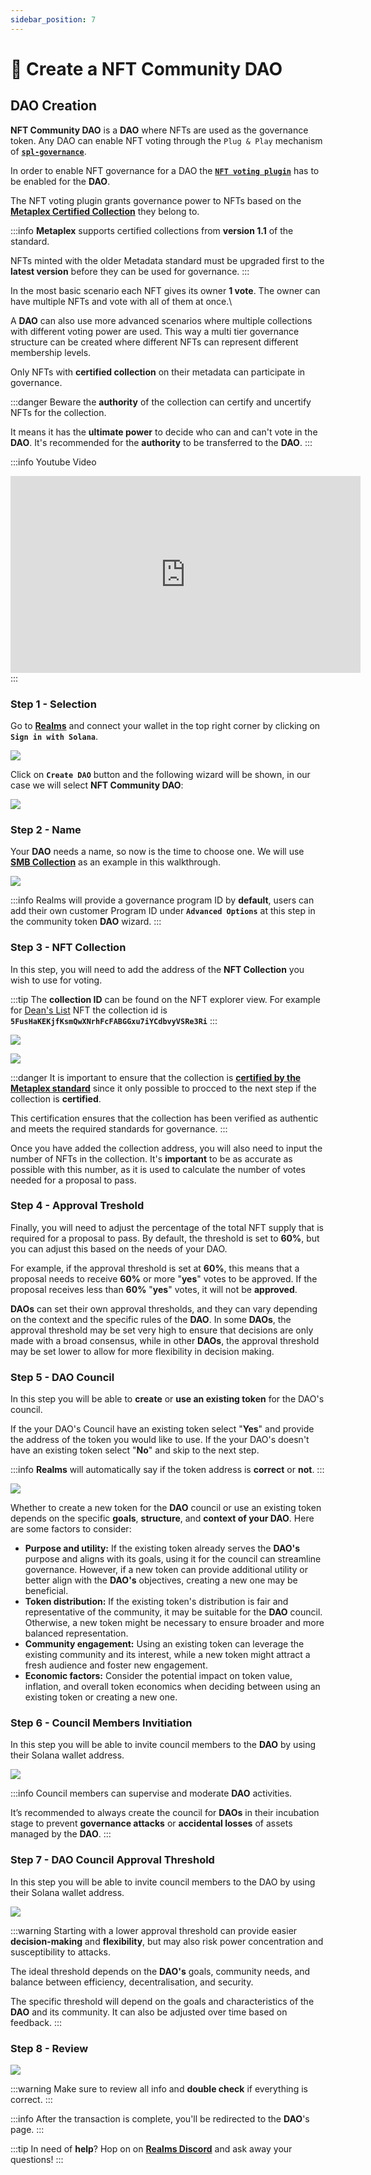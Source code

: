 ```yaml
---
sidebar_position: 7
---
```


# 🔲 Create a NFT Community DAO

## DAO Creation

**NFT Community DAO** is a **DAO** where NFTs are used as the governance token. Any DAO can enable NFT voting through the `Plug & Play` mechanism of [**`spl-governance`**](https://github.com/solana-labs/solana-program-library/blob/master/governance/README.md).

In order to enable NFT governance for a DAO the [**`NFT voting plugin`**](https://github.com/solana-labs/governance-program-library) has to be enabled for the **DAO**.

The NFT voting plugin grants governance power to NFTs based on the [**Metaplex Certified Collection**](https://www.metaplex.com/posts/certified-collections) they belong to.&#x20;

:::info
**Metaplex** supports certified collections from **version 1.1** of the standard.

NFTs minted with the older Metadata standard must be upgraded first to the **latest version** before they can be used for governance.
:::

In the most basic scenario each NFT gives its owner **1 vote**. The owner can have multiple NFTs and vote with all of them at once.\

A **DAO** can also use more advanced scenarios where multiple collections with different voting power are used. This way a multi tier governance structure can be created where different NFTs can represent different membership levels.

Only NFTs with **certified collection** on their metadata can participate in governance.

:::danger
Beware the **authority** of the collection can certify and uncertify NFTs for the collection.

It means it has the **ultimate power** to decide who can and can't vote in the **DAO**. It's recommended for the **authority** to be transferred to the **DAO**.
:::

:::info Youtube Video
<iframe width="560" height="315" src="https://www.youtube.com/embed/sLQMMWsrXWM?si=bBiH3EhQXZ8J74ap" title="YouTube video player" frameborder="0" allow="accelerometer; autoplay; clipboard-write; encrypted-media; gyroscope; picture-in-picture; web-share" allowfullscreen></iframe>
:::

### Step 1 - Selection

Go to [**Realms**](https://app.realms.today/realms) and connect your wallet in the top right corner by clicking on **`Sign in with Solana`**.

![](https://paragraph.xyz/_next/image?url=https%3A%2F%2Fstorage.googleapis.com%2Fpapyrus_images%2Fec38b3e9dcca7e83e29bdb3a12570155.png&#x26;w=1080&#x26;q=75)

Click on **`Create DAO`** button and the following wizard will be shown, in our case we will select **NFT Community DAO**:

![](https://paragraph.xyz/_next/image?url=https%3A%2F%2Fstorage.googleapis.com%2Fpapyrus_images%2F39107618c738116b8b2d0713a6637cb7.png&#x26;w=1080&#x26;q=75)

### Step 2 - Name

Your **DAO** needs a name, so now is the time to choose one. We will use [**SMB Collection**](https://opensea.io/collection/solana-monkey-business) as an example in this walkthrough.

![](https://paragraph.xyz/_next/image?url=https%3A%2F%2Fstorage.googleapis.com%2Fpapyrus_images%2F872f88c484d981be8084897b2a99df2e.png&#x26;w=1080&#x26;q=75)

:::info
Realms will provide a governance program ID by **default**, users can add their own customer Program ID under **`Advanced Options`** at this step in the community token **DAO** wizard.
:::

### Step 3 - NFT Collection

In this step, you will need to add the address of the **NFT Collection** you wish to use for voting.

:::tip
The **collection ID** can be found on the NFT explorer view. For example for [Dean's List](https://explorer.solana.com/address/B5DeZ7s9FLmSMMftwFNtbSWKACW7EjHDh4caYV3oFKks) NFT the collection id is **`5FusHaKEKjfKsmQwXNrhFcFABGGxu7iYCdbvyVSRe3Ri`**
:::

![](https://1350030557-files.gitbook.io/~/files/v0/b/gitbook-x-prod.appspot.com/o/spaces%2FuD41l732PFwZVguNUpT3%2Fuploads%2FLrfTtjrHZVVZGamHHoBT%2FScreenshot_886.png?alt=media&token=92b501f6-48b6-4eab-8468-512dd73c0c93)

![](https://paragraph.xyz/_next/image?url=https%3A%2F%2Fstorage.googleapis.com%2Fpapyrus_images%2F8b0e989bee931a4e6d6925c09d99dba2.png&#x26;w=1080&#x26;q=75)

:::danger
It is important to ensure that the collection is [**certified by the Metaplex standard**](https://docs.metaplex.com/programs/token-metadata/certified-collections) since it only possible to procced to the next step if the collection is **certified**.

This certification ensures that the collection has been verified as authentic and meets the required standards for governance.
:::

Once you have added the collection address, you will also need to input the number of NFTs in the collection. It's **important** to be as accurate as possible with this number, as it is used to calculate the number of votes needed for a proposal to pass.

### Step 4 - Approval Treshold

Finally, you will need to adjust the percentage of the total NFT supply that is required for a proposal to pass. By default, the threshold is set to **60%**, but you can adjust this based on the needs of your DAO.

For example, if the approval threshold is set at **60%**, this means that a proposal needs to receive **60%** or more "**yes**" votes to be approved. If the proposal receives less than **60%** "**yes**" votes, it will not be **approved**.

**DAOs** can set their own approval thresholds, and they can vary depending on the context and the specific rules of the **DAO**. In some **DAOs**, the approval threshold may be set very high to ensure that decisions are only made with a broad consensus, while in other **DAOs**, the approval threshold may be set lower to allow for more flexibility in decision making.

### Step 5 - DAO Council

In this step you will be able to **create** or **use an existing token** for the DAO's council.

If the your DAO's Council have an existing token select "**Yes**" and provide the address of the token you would like to use. If the your DAO's doesn't have an existing token select "**No**" and skip to the next step.

:::info
**Realms** will automatically say if the token address is **correct** or **not**.
:::

![](https://paragraph.xyz/_next/image?url=https%3A%2F%2Fstorage.googleapis.com%2Fpapyrus_images%2Ffe5f70e0cbf03273d501f4787c0e8f0c.png&#x26;w=1080&#x26;q=75)

Whether to create a new token for the **DAO** council or use an existing token depends on the specific **goals**, **structure**, and **context of your DAO**. Here are some factors to consider:

* **Purpose and utility:** If the existing token already serves the **DAO's** purpose and aligns with its goals, using it for the council can streamline governance. However, if a new token can provide additional utility or better align with the **DAO's** objectives, creating a new one may be beneficial.
* **Token distribution:** If the existing token's distribution is fair and representative of the community, it may be suitable for the **DAO** council. Otherwise, a new token might be necessary to ensure broader and more balanced representation.
* **Community engagement:** Using an existing token can leverage the existing community and its interest, while a new token might attract a fresh audience and foster new engagement.
* **Economic factors:** Consider the potential impact on token value, inflation, and overall token economics when deciding between using an existing token or creating a new one.

### Step 6 - Council Members Invitiation

In this step you will be able to invite council members to the **DAO** by using their Solana wallet address.

![](https://paragraph.xyz/_next/image?url=https%3A%2F%2Fstorage.googleapis.com%2Fpapyrus_images%2Fae8e73ccfaed2ab122aa38a4eaec5112.png&#x26;w=1080&#x26;q=75)

:::info
Council members can supervise and moderate **DAO** activities.

It’s recommended to always create the council for **DAOs** in their incubation stage to prevent **governance attacks** or **accidental losses** of assets managed by the **DAO**.
:::

### Step 7 - DAO Council Approval Threshold

In this step you will be able to invite council members to the DAO by using their Solana wallet address.

![](https://paragraph.xyz/_next/image?url=https%3A%2F%2Fstorage.googleapis.com%2Fpapyrus_images%2F0ac87898ffc296499bd137a654e194b1.png&#x26;w=1080&#x26;q=75)

:::warning
Starting with a lower approval threshold can provide easier **decision-making** and **flexibility**, but may also risk power concentration and susceptibility to attacks.

The ideal threshold depends on the **DAO's** goals, community needs, and balance between efficiency, decentralisation, and security.

The specific threshold will depend on the goals and characteristics of the **DAO** and its community. It can also be adjusted over time based on feedback.
:::

### Step 8 - Review

![](https://paragraph.xyz/_next/image?url=https%3A%2F%2Fstorage.googleapis.com%2Fpapyrus_images%2F82fd33131196d843ef768623810d0f37.png&#x26;w=1080&#x26;q=75)

:::warning
Make sure to review all info and **double check** if everything is correct.
:::

:::info
After the transaction is complete, you'll be redirected to the **DAO**'s page.
:::

:::tip
In need of **help**? Hop on on [**Realms Discord**](https://discord.com/invite/VsPbrK2hJk) and ask away your questions!
:::